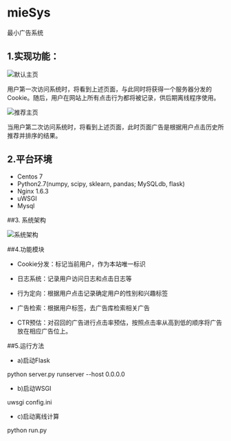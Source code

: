 # mieSys
最小广告系统

## 1.实现功能：

![默认主页](http://7xqgba.com1.z0.glb.clouddn.com/64.jpg)

用户第一次访问系统时，将看到上述页面，与此同时将获得一个服务器分发的Cookie。随后，用户在网站上所有点击行为都将被记录，供后期离线程序使用。

![推荐主页](http://7xqgba.com1.z0.glb.clouddn.com/62.jpg)

当用户第二次访问系统时，将看到上述页面，此时页面广告是根据用户点击历史所推荐并排序的结果。

## 2.平台环境

* Centos 7
* Python2.7(numpy, scipy, sklearn, pandas; MySQLdb, flask)
* Nginx 1.6.3
* uWSGI
* Mysql

##3. 系统架构

![系统架构](http://oahjqk3ds.bkt.clouddn.com/Architecture2.jpg)

##4.功能模块

* Cookie分发：标记当前用户，作为本站唯一标识

* 日志系统：记录用户访问日志和点击日志等

* 行为定向：根据用户点击记录确定用户的性别和兴趣标签

* 广告检索：根据用户标签，去广告库检索相关广告

* CTR预估：对召回的广告进行点击率预估，按照点击率从高到低的顺序将广告放在相应广告位上。


##5.运行方法

* a)启动Flask

python server.py runserver --host 0.0.0.0

* b)启动WSGI

uwsgi config.ini

* c)启动离线计算

python run.py


